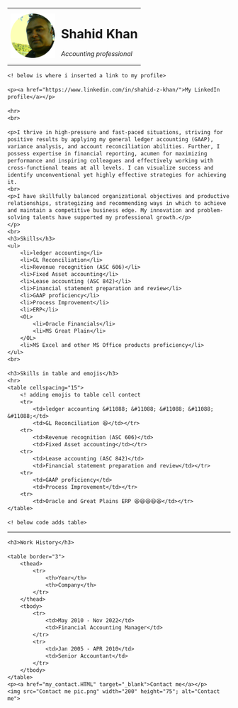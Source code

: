 
<html lang="en">

<head>
    <meta charset="UTF-8">
    <title>Shahid's personal Site</title>
</head>

<body>
    <table cellspacing="20">
        <tr>
            <td><img src="Image SK-modified.png" width="100" height="100" alt="Shahid Khan profile"></td>
            <td>
            <h1>Shahid Khan</h1>
            <p><em>Accounting professional</em></p></td>
        </tr>
    </table>

    <! below is where i inserted a link to my profile>

    <p><a href="https://www.linkedin.com/in/shahid-z-khan/">My LinkedIn profile</a></p>
    
    <hr>
    <br>

    <p>I thrive in high-pressure and fast-paced situations, striving for positive results by applying my general ledger accounting (GAAP), variance analysis, and account reconciliation abilities. Further, I possess expertise in financial reporting, acumen for maximizing performance and inspiring colleagues and effectively working with cross-functional teams at all levels. I can visualize success and identify unconventional yet highly effective strategies for achieving it.
    <br>
    <p>I have skillfully balanced organizational objectives and productive relationships, strategizing and recommending ways in which to achieve and maintain a competitive business edge. My innovation and problem-solving talents have supported my professional growth.</p>
    </p>
    <br>
    <h3>Skills</h3>
    <ul>
        <li>ledger accounting</li>
        <li>GL Reconciliation</li>
        <li>Revenue recognition (ASC 606)</li>
        <li>Fixed Asset accounting</li>
        <li>Lease accounting (ASC 842)</li>
        <li>Financial statement preparation and review</li>
        <li>GAAP proficiency</li>
        <li>Process Improvement</li>
        <li>ERP</li>
        <OL>
            <li>Oracle Financials</li>
            <li>MS Great Plain</li>
        </OL>
        <li>MS Excel and other MS Office products proficiency</li>
    </ul>
    <br>

    <h3>Skills in table and emojis</h3>
    <hr>
    <table cellspacing="15">
        <! adding emojis to table cell contect
        <tr>
            <td>ledger accounting &#11088; &#11088; &#11088; &#11088; &#11088;</td>
            <td>GL Reconciliation 😆</td></tr>
        <tr>
            <td>Revenue recognition (ASC 606)</td>
            <td>Fixed Asset accounting</td></tr>
        <tr>
            <td>Lease accounting (ASC 842)</td>
            <td>Financial statement preparation and review</td></tr>
        <tr>
            <td>GAAP proficiency</td>
            <td>Process Improvement</td></tr>
        <tr>
            <td>Oracle and Great Plains ERP 😆😆😆😆😆</td></tr>
    </table>

    <! below code adds table>
<hr>

    <h3>Work History</h3>
    
    <table border="3">
        <thead>
            <tr>
                <th>Year</th>
                <th>Company</th>
            </tr>
        </thead>
        <tbody>
            <tr>
                <td>May 2010 - Nov 2022</td>
                <td>Financial Accounting Manager</td>
            </tr>
            <tr>
                <td>Jan 2005 - APR 2010</td>
                <td>Senior Accountant</td>
            </tr>
        </tbody>
    </table>
    <p><a href="my_contact.HTML" target="_blank">Contact me</a></p>
    <img src="Contact me pic.png" width="200" height="75"; alt="Contact me">
</body>
</html>
